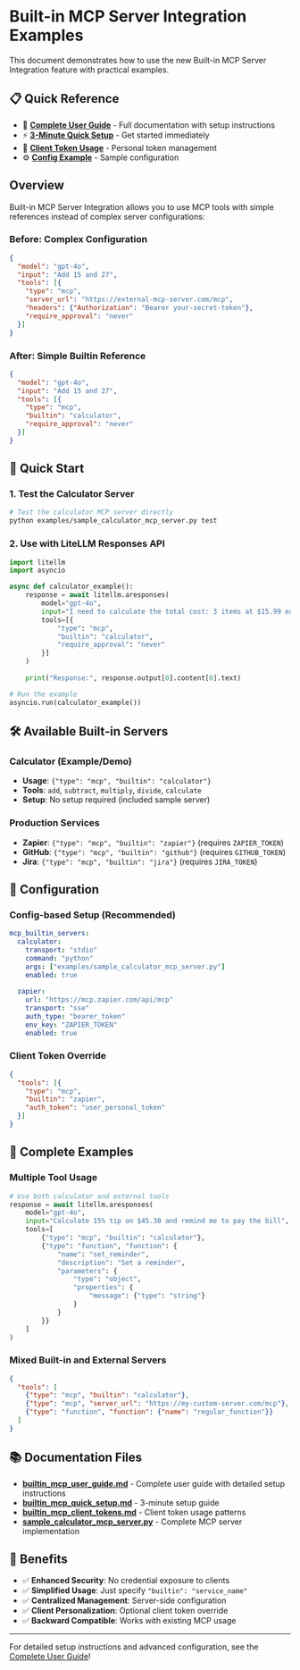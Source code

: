 # Built-in MCP Server Integration Examples

This document demonstrates how to use the new Built-in MCP Server Integration feature with practical examples.

## 📋 Quick Reference

- 📖 **[Complete User Guide](builtin_mcp_user_guide.md)** - Full documentation with setup instructions
- ⚡ **[3-Minute Quick Setup](builtin_mcp_quick_setup.md)** - Get started immediately  
- 🔑 **[Client Token Usage](builtin_mcp_client_tokens.md)** - Personal token management
- ⚙️ **[Config Example](../litellm/proxy/example_config_yaml/builtin_mcp_config.yaml)** - Sample configuration

## Overview

Built-in MCP Server Integration allows you to use MCP tools with simple references instead of complex server configurations:

### Before: Complex Configuration
```json
{
  "model": "gpt-4o",
  "input": "Add 15 and 27",
  "tools": [{
    "type": "mcp",
    "server_url": "https://external-mcp-server.com/mcp",
    "headers": {"Authorization": "Bearer your-secret-token"},
    "require_approval": "never"
  }]
}
```

### After: Simple Builtin Reference
```json
{
  "model": "gpt-4o", 
  "input": "Add 15 and 27",
  "tools": [{
    "type": "mcp",
    "builtin": "calculator",
    "require_approval": "never"
  }]
}
```

## 🚀 Quick Start

### 1. Test the Calculator Server
```bash
# Test the calculator MCP server directly
python examples/sample_calculator_mcp_server.py test
```

### 2. Use with LiteLLM Responses API
```python
import litellm
import asyncio

async def calculator_example():
    response = await litellm.aresponses(
        model="gpt-4o",
        input="I need to calculate the total cost: 3 items at $15.99 each, plus 8.5% tax",
        tools=[{
            "type": "mcp",
            "builtin": "calculator",
            "require_approval": "never"
        }]
    )
    
    print("Response:", response.output[0].content[0].text)

# Run the example
asyncio.run(calculator_example())
```

## 🛠️ Available Built-in Servers

### Calculator (Example/Demo)
- **Usage**: `{"type": "mcp", "builtin": "calculator"}`
- **Tools**: `add`, `subtract`, `multiply`, `divide`, `calculate`
- **Setup**: No setup required (included sample server)

### Production Services
- **Zapier**: `{"type": "mcp", "builtin": "zapier"}` (requires `ZAPIER_TOKEN`)
- **GitHub**: `{"type": "mcp", "builtin": "github"}` (requires `GITHUB_TOKEN`)
- **Jira**: `{"type": "mcp", "builtin": "jira"}` (requires `JIRA_TOKEN`)

## 🔧 Configuration

### Config-based Setup (Recommended)
```yaml
mcp_builtin_servers:
  calculator:
    transport: "stdio"
    command: "python"
    args: ["examples/sample_calculator_mcp_server.py"]
    enabled: true
    
  zapier:
    url: "https://mcp.zapier.com/api/mcp"
    transport: "sse"
    auth_type: "bearer_token"
    env_key: "ZAPIER_TOKEN"
    enabled: true
```

### Client Token Override
```json
{
  "tools": [{
    "type": "mcp",
    "builtin": "zapier",
    "auth_token": "user_personal_token"
  }]
}
```

## 🎯 Complete Examples

### Multiple Tool Usage
```python
# Use both calculator and external tools
response = await litellm.aresponses(
    model="gpt-4o",
    input="Calculate 15% tip on $45.30 and remind me to pay the bill",
    tools=[
        {"type": "mcp", "builtin": "calculator"},
        {"type": "function", "function": {
            "name": "set_reminder",
            "description": "Set a reminder",
            "parameters": {
                "type": "object",
                "properties": {
                    "message": {"type": "string"}
                }
            }
        }}
    ]
)
```

### Mixed Built-in and External Servers
```json
{
  "tools": [
    {"type": "mcp", "builtin": "calculator"},
    {"type": "mcp", "server_url": "https://my-custom-server.com/mcp"},
    {"type": "function", "function": {"name": "regular_function"}}
  ]
}
```

## 📚 Documentation Files

- **[builtin_mcp_user_guide.md](builtin_mcp_user_guide.md)** - Complete user guide with detailed setup instructions
- **[builtin_mcp_quick_setup.md](builtin_mcp_quick_setup.md)** - 3-minute setup guide
- **[builtin_mcp_client_tokens.md](builtin_mcp_client_tokens.md)** - Client token usage patterns
- **[sample_calculator_mcp_server.py](sample_calculator_mcp_server.py)** - Complete MCP server implementation

## 🎉 Benefits

- ✅ **Enhanced Security**: No credential exposure to clients
- ✅ **Simplified Usage**: Just specify `"builtin": "service_name"`
- ✅ **Centralized Management**: Server-side configuration
- ✅ **Client Personalization**: Optional client token override
- ✅ **Backward Compatible**: Works with existing MCP usage

---

For detailed setup instructions and advanced configuration, see the [Complete User Guide](builtin_mcp_user_guide.md)!